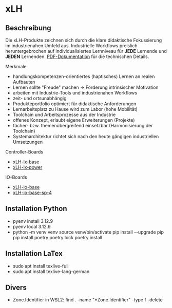 # xLH
## Beschreibung
Die xLH-Produkte zeichnen sich durch die klare didaktische Fokussierung im industrienahen Umfeld aus.
Industrielle Workflows preislich heruntergebrochen auf individualisiertes Lernniveau für **JEDE** Lernende und **JEDEN** Lernenden.
[PDF-Dokumentation](docs/latex/pdf/) für die technischen Details.

Merkmale
- handlungskompetenzen-orientiertes (haptisches) Lernen an realen Aufbauten 
- Lernen sollte "Freude" machen => Förderung intrinsischer Motivation 
- arbeiten mit Industrie-Tools und industrienahen Workflows 
- zeit- und ortsunabhängig 
- Produkteportfolio optimiert für didaktische Anforderungen 
- Lernarbeitsplatz zu Hause wird zum Labor (hohe Mobilität)
- Toolchain und Arbeitsprozesse aus der Industrie 
- offenes Konzept, erlaubt eigene Erweiterungen (Projekte)
- fächer- bzw. themenübergreifend einsetzbar (Harmonisierung der Toolchain)
- Systemarchitektur richtet sich nach den heute gängigen industriellen Umsetzungen

Controller-Boards
- [xLH-lx-base](docs/latex/pdf/xLH-lx-base.pdf)
- [xLH-lx-power](docs/latex/pdf/xLH-lx-power.pdf)

IO-Boards
- [xLH-io-base](docs/latex/pdf/xLH-io-base.pdf)
- [xLH-io-base-sp-4](docs/latex/pdf/xLH-io-base-sp-4.pdf)

## Installation Python
- pyenv install 3.12.9
- pyenv local 3.12.9
- python -m venv venv
source venv/bin/activate
pip install --upgrade pip
pip install poetry
poetry lock
poetry install

## Installation LaTex
- sudo apt install texlive-full
- sudo apt install texlive-lang-german

## Divers
- Zone.Identifier in WSL2: find . -name "*Zone.Identifier" -type f -delete